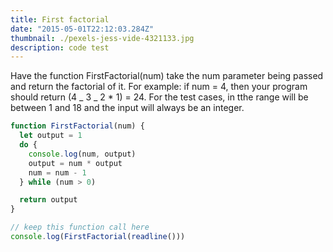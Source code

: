 ```yaml
---
title: First factorial
date: "2015-05-01T22:12:03.284Z"
thumbnail: ./pexels-jess-vide-4321133.jpg
description: code test
---
```


Have the function FirstFactorial(num) take the num parameter being passed and return the factorial of it. For example: if num = 4, then your program should return (4 _ 3 _ 2 \* 1) = 24. For the test cases, in tthe range will be between 1 and 18 and the input will always be an integer.

```js
function FirstFactorial(num) {
  let output = 1
  do {
    console.log(num, output)
    output = num * output
    num = num - 1
  } while (num > 0)

  return output
}

// keep this function call here
console.log(FirstFactorial(readline()))
```
